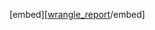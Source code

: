 [embed][[wrangle_report](https://github.com/tminhaz/Analysis-of-Tweets-From-WeRateDogs-Account/blob/main/wrangle_report.pdf)/embed]
